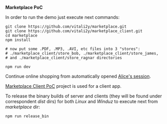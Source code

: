 **Marketplace PoC**

In order to run the demo just execute next commands:

```
git clone https://github.com/vitali2y/marketplace.git
git clone https://github.com/vitali2y/marketplace_client.git
cd marketplace
npm install

# now put some .PDF, .MP3, .AVI, etc files into 3 "stores":
# ./marketplace_client/store_bob, ./marketplace_client/store_james,
# and ./marketplace_client/store_ragnar directories

npm run dev
```

Continue online shopping from automatically opened [Alice's session](http://127.0.0.1:3000/?64489c85dc2fe0787b85cd87214b3810#).

[Marketplace Client PoC](https://github.com/vitali2y/marketplace_client) project is used for a client app.

To release the binary builds of server and clients (they will be found under correspondent _dist_ dirs) for both _Linux_ and _Winduz_ to execute next from _marketplace_ dir:

`npm run release_bin`

